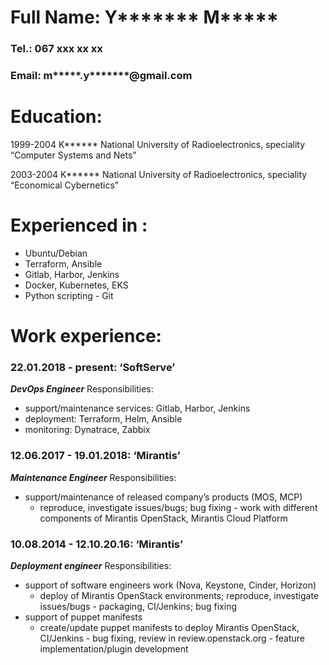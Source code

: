 # Full Name: Y******* M*****
### Tel.: 067 xxx xx xx
### Email: m*****.y*******@gmail.com

# Education:
1999-2004 K****** National University of Radioelectronics, speciality “Computer Systems and Nets”

2003-2004 K****** National University of Radioelectronics, speciality “Economical Cybernetics”

# Experienced in :
- Ubuntu/Debian
- Terraform, Ansible 
- Gitlab, Harbor, Jenkins
- Docker, Kubernetes, EKS
- Python scripting
            - Git

# Work experience:

### 22.01.2018 - present: ‘SoftServe’
***DevOps Engineer***
Responsibilities:
- support/maintenance services: Gitlab, Harbor, Jenkins
- deployment: Terraform, Helm, Ansible
- monitoring: Dynatrace, Zabbix

### 12.06.2017 - 19.01.2018: ‘Mirantis’
***Maintenance Engineer***
Responsibilities:
- support/maintenance of released company’s products (MOS, MCP)
	- reproduce, investigate issues/bugs; bug fixing
            - work with different components of Mirantis OpenStack, Mirantis Cloud Platform

### 10.08.2014 - 12.10.20.16: ‘Mirantis’
***Deployment engineer***
Responsibilities:
- support of software engineers work (Nova, Keystone, Cinder, Horizon)
	- deploy of Mirantis OpenStack environments; reproduce, investigate issues/bugs
            - packaging, CI/Jenkins; bug fixing
-  support of puppet manifests
	- create/update puppet manifests to deploy Mirantis OpenStack, CI/Jenkins
            - bug fixing, review in review.openstack.org
           -  feature implementation/plugin development


